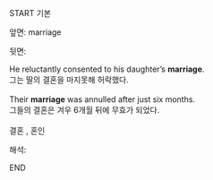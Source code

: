 START
기본

앞면:
marriage


뒷면:
<div>He reluctantly consented to his daughter’s <strong>marriage</strong>. </div>그는 딸의 결혼을 마지못해 허락했다.<br><br><div>Their <strong>marriage</strong> was annulled after just six months. </div><div><div>그들의 결혼은 겨우 6개월 뒤에 무효가 되었다.</div></div><br>결혼 , 혼인<br>


해석:

END